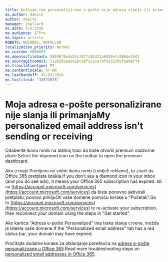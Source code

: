 ```yaml
---
title: Outlook.com personalizirane e-pošte nije adresa slanja ili primanja
ms.author: daeite
author: daeite
manager: joallard
ms.date: 5/2/2019
ms.audience: ITPro
ms.topic: article
ROBOTS: NOINDEX, NOFOLLOW
localization_priority: Normal
ms.custom: 8000083
ms.openlocfilehash: 58046f0eda55c28ffc8b321a6859efc086de3dd1
ms.sourcegitcommit: 7120202ae6d2bca8f2c2ce79f41d3205fa80ef74
ms.translationtype: MT
ms.contentlocale: hr-HR
ms.lasthandoff: 05/03/2019
ms.locfileid: "33571078"
---
```

# <a name="my-personalized-email-address-isnt-sending-or-receiving"></a><span data-ttu-id="34089-102">Moja adresa e-pošte personalizirane nije slanja ili primanja</span><span class="sxs-lookup"><span data-stu-id="34089-102">My personalized email address isn't sending or receiving</span></span>

<span data-ttu-id="34089-103">Odaberite ikonu romb na alatnoj traci da biste otvorili premium nadzorne ploče.</span><span class="sxs-lookup"><span data-stu-id="34089-103">Select the diamond icon on the toolbar to open the premium dashboard.</span></span>

<span data-ttu-id="34089-104">Ako u mapi Primljeno ne vidite ikonu romb (i vidjeti reklame), to znači da Office 365 pretplata istekla.</span><span class="sxs-lookup"><span data-stu-id="34089-104">If you don't see a diamond icon in your inbox (and you do see ads), it means your Office 365 subscription has expired.</span></span> <span data-ttu-id="34089-105">Idi na [https://account.microsoft.com/services](https://account.microsoft.com/services) da biste ponovno aktivirali pretplatu, ponovo priključiti vaše domene pomoću korake u "Početak".</span><span class="sxs-lookup"><span data-stu-id="34089-105">Go to [https://account.microsoft.com/services](https://account.microsoft.com/services) to re-activate your subscription, then reconnect your domain using the steps in "Get started".</span></span>

<span data-ttu-id="34089-106">Ako kartica "Adresa e-pošte Personalized" ima traka stanja crvene, možda je istekla vaše domene.</span><span class="sxs-lookup"><span data-stu-id="34089-106">If the "Personalized email address" tab has a red status bar, your domain may have expired.</span></span>

<span data-ttu-id="34089-107">Pročitajte dodatne korake za otklanjanje poteškoća na [adrese e-pošte personalizirane u Office 365](https://support.office.com/article/75416a58-b225-4c02-8c07-8979403b427b).</span><span class="sxs-lookup"><span data-stu-id="34089-107">Read more troubleshooting steps on [personalized email addresses in Office 365](https://support.office.com/article/75416a58-b225-4c02-8c07-8979403b427b).</span></span>